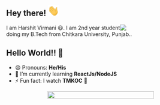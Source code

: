 <h2> Hey there! <img src="https://raw.githubusercontent.com/ABSphreak/ABSphreak/master/gifs/Hi.gif" width="30px"></h2>

<img align='right' src='https://netbramha.com/wp-content/uploads/2016/12/front-end-developers-openings-1.gif' width='200'>



I am Harshit Virmani 😃. I am 2nd year student doing my B.Tech from Chitkara University, Punjab..
<!--
## ⚡ Technologies
<p>
<img src="https://devicons.github.io/devicon/devicon.git/icons/html5/html5-original-wordmark.svg" alt="html5" width="40" height="40"/>
<img src="https://devicons.github.io/devicon/devicon.git/icons/css3/css3-original-wordmark.svg" alt="css3" width="40" height="40"/>      
<img src="https://devicons.github.io/devicon/devicon.git/icons/javascript/javascript-original.svg" alt="javascript" width="40" height="40"/> 
<img src="https://devicons.github.io/devicon/devicon.git/icons/bootstrap/bootstrap-plain.svg" alt="bootstrap" width="40" height="40"/>
<img src="https://devicons.github.io/devicon/devicon.git/icons/jquery/jquery-plain.svg" alt="jquery" width="40" height="40"/>
<img src="https://devicons.github.io/devicon/devicon.git/icons/c/c-original.svg" alt="c" width="40" height="40"/>
<img src="https://devicons.github.io/devicon/devicon.git/icons/java/java-original-wordmark.svg" alt="java" width="40" height="40"/> 
<img src="https://devicons.github.io/devicon/devicon.git/icons/python/python-original-wordmark.svg" alt="python" width="40" height="40"/>
<img src="https://devicons.github.io/devicon/devicon.git/icons/git/git-original-wordmark.svg" alt="git" width="40" height="40"/>
 </p>-->
 
 ## Hello World!! 🤔
- 😄 Pronouns: **He/His**
- 🌱 I’m currently learning **ReactJs/NodeJS**
- ⚡ Fun fact: I watch **TMKOC** 🤪
<p align="center" margin="20px">
<img src="https://github-readme-stats.vercel.app/api?username=hvirmani&&count_private=true&hide=issues,stars&show_icons=true" width="75%" height="50%"/>
</p>
